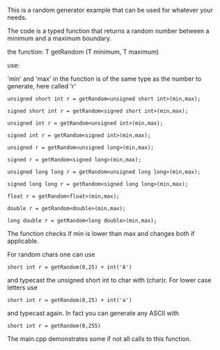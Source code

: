 This is a random generator example that can be used for whatever your needs.

The code is a typed function that returns a random number between a minimum and a maximum boundary.

the function:
T getRandom (T minimum, T maximum)

use:

'min' and 'max' in the function is of the same type as the number to generate, here called 'r'

    unsigned short int r = getRandom<unsigned short int>(min,max);

    signed short int r = getRandom<signed short int>(min,max);

    unsigned int r = getRandom<unsigned int>(min,max);

    signed int r = getRandom<signed int>(min,max);

    unsigned r = getRandom<unsigned long>(min,max);

    signed r = getRandom<signed long>(min,max);

    unsigned long long r = getRandom<unsigned long long>(min,max);

    signed long long r = getRandom<signed long long>(min,max);

    float r = getRandom<float>(min,max);

    double r = getRandom<double>(min,max);

    long double r = getRandom<long double>(min,max);

The function checks if min is lower than max and changes both if applicable.

For random chars one can use

    short int r = getRandom(0,25) + int('A')

and typecast the unsigned short int to char with (char)r.  For lower case letters use

    short int r = getRandom(0,25) + int('a')

and typecast again.  In fact you can generate any ASCII with

    short int r = getRandom(0,255)

    
The main.cpp demonstrates some if not all calls to this function.

